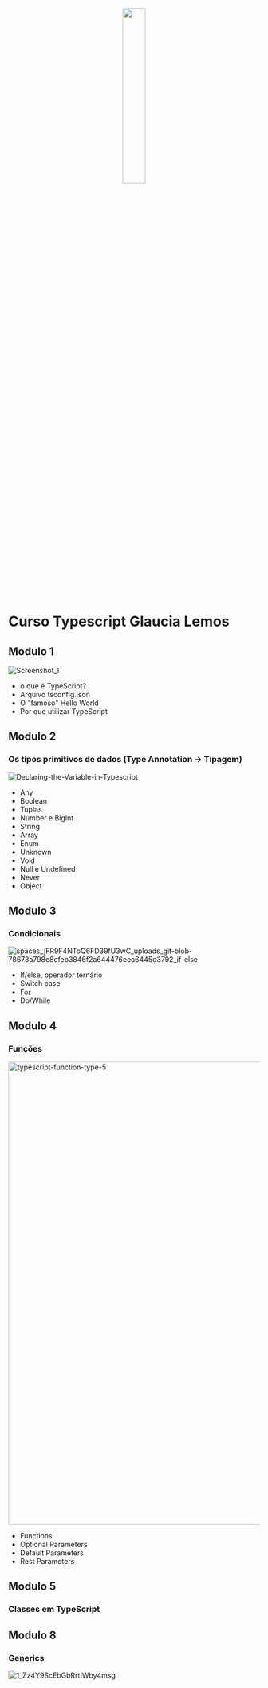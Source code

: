 <div align='center'>
 <img style="width:30%" src='https://github.com/davimgfx/curso-typescript-glaucia-lemos/assets/118557337/a8df3414-4091-40fb-b0f4-737799130c47'/>
</div>

# Curso Typescript Glaucia Lemos
## Modulo 1

![Screenshot_1](https://github.com/davimgfx/curso-typescript-glaucia-lemos/assets/118557337/53e869fb-cbbd-49cf-ac25-34f1fd99c8f5)

- o que é TypeScript?
- Arquivo tsconfig.json
- O "famoso" Hello World
- Por que utilizar TypeScript

## Modulo 2
### Os tipos primitivos de dados (Type Annotation -> Típagem)

![Declaring-the-Variable-in-Typescript](https://github.com/davimgfx/curso-typescript-glaucia-lemos/assets/118557337/7dbd1aeb-d077-4fcf-b6dc-8c4b338cebce)

- Any
- Boolean
- Tuplas
- Number e BigInt
- String
- Array
- Enum
- Unknown
- Void
- Null e Undefined
- Never
- Object


## Modulo 3
### Condicionais
![spaces_jFR9F4NToQ6FD39fU3wC_uploads_git-blob-78673a798e8cfeb3846f2a644476eea6445d3792_if-else](https://github.com/davimgfx/curso-typescript-glaucia-lemos/assets/118557337/deb7748c-639d-4bf8-98c9-b67270c312cf)

- If/else, operador ternário
- Switch case
- For
- Do/While

## Modulo 4
### Funções
<img width="925" alt="typescript-function-type-5" src="https://github.com/davimgfx/curso-typescript-glaucia-lemos/assets/118557337/09ef4d82-7598-4778-922f-7b6ff4f14862">

- Functions
- Optional Parameters
- Default Parameters
- Rest Parameters

## Modulo 5
### Classes em TypeScript

## Modulo 8
### Generics
![1_Zz4Y9ScEbGbRrtIWby4msg](https://github.com/davimgfx/curso-typescript-glaucia-lemos/assets/118557337/d156dd1d-c0c1-4310-8fac-0a3208e1b227)
